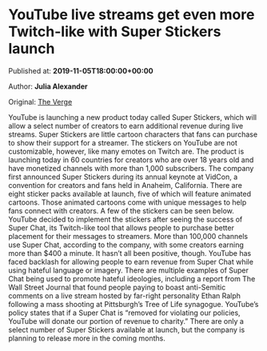 
# YouTube live streams get even more Twitch-like with Super Stickers launch

Published at: **2019-11-05T18:00:00+00:00**

Author: **Julia Alexander**

Original: [The Verge](https://www.theverge.com/2019/11/5/20949437/youtube-live-streams-super-stickers-chat-cartoons-twitch-revenue)

YouTube is launching a new product today called Super Stickers, which will allow a select number of creators to earn additional revenue during live streams.
Super Stickers are little cartoon characters that fans can purchase to show their support for a streamer. The stickers on YouTube are not customizable, however, like many emotes on Twitch are. The product is launching today in 60 countries for creators who are over 18 years old and have monetized channels with more than 1,000 subscribers. The company first announced Super Stickers during its annual keynote at VidCon, a convention for creators and fans held in Anaheim, California.
There are eight sticker packs available at launch, five of which will feature animated cartoons. Those animated cartoons come with unique messages to help fans connect with creators. A few of the stickers can be seen below.
YouTube decided to implement the stickers after seeing the success of Super Chat, its Twitch-like tool that allows people to purchase better placement for their messages to streamers. More than 100,000 channels use Super Chat, according to the company, with some creators earning more than $400 a minute.
It hasn’t all been positive, though. YouTube has faced backlash for allowing people to earn revenue from Super Chat while using hateful language or imagery. There are multiple examples of Super Chat being used to promote hateful ideologies, including a report from The Wall Street Journal that found people paying to boast anti-Semitic comments on a live stream hosted by far-right personality Ethan Ralph following a mass shooting at Pittsburgh’s Tree of Life synagogue. YouTube’s policy states that if a Super Chat is “removed for violating our policies, YouTube will donate our portion of revenue to charity.”
There are only a select number of Super Stickers available at launch, but the company is planning to release more in the coming months.
